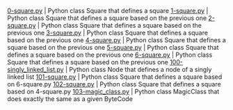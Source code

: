 [0-square.py](./0-square.py) | Python class Square that defines a square
[1-square.py](./1-square.py) | Python class Square that defines a square based on the previous one
[2-square.py](./2-square.py) | Python class Square that defines a square based on the previous one
[3-square.py](./3-square.py) | Python class Square that defines a square based on the previous one
[4-square.py](./4-square.py) | Python class Square that defines a square based on the previous one
[5-square.py](./5-square.py) | Python class Square that defines a square based on the previous one
[6-square.py](./6-square.py) | Python class Square that defines a square based on the previous one
[100-singly_linked_list.py](./100-singly_linked_list.py) | Python class Node that defines a node of a singly linked list
[101-square.py](./101-square.py) | Python class Square that defines a square based on 6-square.py
[102-square.py](./102-square.py) | Python class Square that defines a square based on 4-square.py
[103-magic_class.py](./103-magic_class.py) | Python class MagicClass that does exactly the same as a given ByteCode

